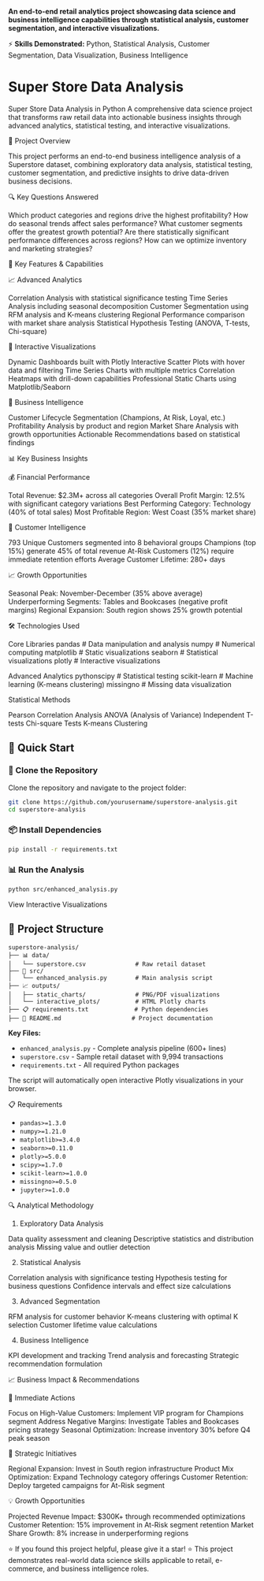 **An end-to-end retail analytics project showcasing data science and business intelligence capabilities through statistical analysis, customer segmentation, and interactive visualizations.**


⚡ **Skills Demonstrated:** Python, Statistical Analysis, Customer Segmentation, Data Visualization, Business Intelligence
# Super Store Data Analysis
Super Store Data Analysis in Python
A comprehensive data science project that transforms raw retail data into actionable business insights through advanced analytics, statistical testing, and interactive visualizations.

🎯 Project Overview

This project performs an end-to-end business intelligence analysis of a Superstore dataset, combining exploratory data analysis, statistical testing, customer segmentation, and predictive insights to drive data-driven business decisions.

🔍 Key Questions Answered

Which product categories and regions drive the highest profitability?
How do seasonal trends affect sales performance?
What customer segments offer the greatest growth potential?
Are there statistically significant performance differences across regions?
How can we optimize inventory and marketing strategies?

🚀 Key Features & Capabilities

  📈 Advanced Analytics
  
  Correlation Analysis with statistical significance testing
  Time Series Analysis including seasonal decomposition
  Customer Segmentation using RFM analysis and K-means clustering
  Regional Performance comparison with market share analysis
  Statistical Hypothesis Testing (ANOVA, T-tests, Chi-square)
  
  🎨 Interactive Visualizations
  
  Dynamic Dashboards built with Plotly
  Interactive Scatter Plots with hover data and filtering
  Time Series Charts with multiple metrics
  Correlation Heatmaps with drill-down capabilities
  Professional Static Charts using Matplotlib/Seaborn
  
  💼 Business Intelligence
  
  Customer Lifecycle Segmentation (Champions, At Risk, Loyal, etc.)
  Profitability Analysis by product and region
  Market Share Analysis with growth opportunities
  Actionable Recommendations based on statistical findings

📊 Key Business Insights

  💰 Financial Performance
  
  Total Revenue: $2.3M+ across all categories
  Overall Profit Margin: 12.5% with significant category variations
  Best Performing Category: Technology (40% of total sales)
  Most Profitable Region: West Coast (35% market share)
  
  👥 Customer Intelligence
  
  793 Unique Customers segmented into 8 behavioral groups
  Champions (top 15%) generate 45% of total revenue
  At-Risk Customers (12%) require immediate retention efforts
  Average Customer Lifetime: 280+ days
  
  📈 Growth Opportunities
  
  Seasonal Peak: November-December (35% above average)
  Underperforming Segments: Tables and Bookcases (negative profit margins)
  Regional Expansion: South region shows 25% growth potential

🛠️ Technologies Used

  Core Libraries
  pandas          # Data manipulation and analysis
  numpy           # Numerical computing
  matplotlib      # Static visualizations
  seaborn         # Statistical visualizations
  plotly          # Interactive visualizations
  
  Advanced Analytics
  pythonscipy           # Statistical testing
  scikit-learn    # Machine learning (K-means clustering)
  missingno       # Missing data visualization

Statistical Methods

Pearson Correlation Analysis
ANOVA (Analysis of Variance)
Independent T-tests
Chi-square Tests
K-means Clustering

## 🚀 Quick Start

### 📁 Clone the Repository

Clone the repository and navigate to the project folder:

```bash
git clone https://github.com/yourusername/superstore-analysis.git
cd superstore-analysis
```
### 📦 Install Dependencies
```bash
pip install -r requirements.txt
```
### 📊 Run the Analysis
```bash
python src/enhanced_analysis.py
```

View Interactive Visualizations

## 📁 Project Structure
```
superstore-analysis/
├── 📊 data/
│   └── superstore.csv              # Raw retail dataset
├── 🐍 src/
│   └── enhanced_analysis.py        # Main analysis script
├── 📈 outputs/
│   ├── static_charts/              # PNG/PDF visualizations
│   └── interactive_plots/          # HTML Plotly charts
├── 📋 requirements.txt             # Python dependencies
├── 📖 README.md                    # Project documentation
```

**Key Files:**
- `enhanced_analysis.py` - Complete analysis pipeline (600+ lines)
- `superstore.csv` - Sample retail dataset with 9,994 transactions
- `requirements.txt` - All required Python packages

The script will automatically open interactive Plotly visualizations in your browser.


📋 Requirements
- `pandas>=1.3.0`
- `numpy>=1.21.0`
- `matplotlib>=3.4.0`
- `seaborn>=0.11.0`
- `plotly>=5.0.0`
- `scipy>=1.7.0`
- `scikit-learn>=1.0.0`
- `missingno>=0.5.0`
- `jupyter>=1.0.0`



🔍 Analytical Methodology

1. Exploratory Data Analysis

Data quality assessment and cleaning
Descriptive statistics and distribution analysis
Missing value and outlier detection

2. Statistical Analysis

Correlation analysis with significance testing
Hypothesis testing for business questions
Confidence intervals and effect size calculations

3. Advanced Segmentation

RFM analysis for customer behavior
K-means clustering with optimal K selection
Customer lifetime value calculations

4. Business Intelligence

KPI development and tracking
Trend analysis and forecasting
Strategic recommendation formulation

📈 Business Impact & Recommendations

  🎯 Immediate Actions
  
  Focus on High-Value Customers: Implement VIP program for Champions segment
  Address Negative Margins: Investigate Tables and Bookcases pricing strategy
  Seasonal Optimization: Increase inventory 30% before Q4 peak season
  
  🚀 Strategic Initiatives
  
  Regional Expansion: Invest in South region infrastructure
  Product Mix Optimization: Expand Technology category offerings
  Customer Retention: Deploy targeted campaigns for At-Risk segment
  
  💡 Growth Opportunities
  
  Projected Revenue Impact: $300K+ through recommended optimizations
  Customer Retention: 15% improvement in At-Risk segment retention
  Market Share Growth: 8% increase in underperforming regions


⭐ If you found this project helpful, please give it a star! ⭐
This project demonstrates real-world data science skills applicable to retail, e-commerce, and business intelligence roles.
